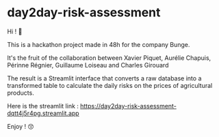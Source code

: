 # day2day-risk-assessment

Hi ! 👋

This is a hackathon project made in 48h for the company Bunge.

It's the fruit of the collaboration between Xavier Piquet, Aurélie Chapuis, Périnne Régnier, Guillaume Loiseau and Charles Girouard

The result is a Streamlit interface that converts a raw database into a transformed table to calculate the daily risks on the prices of agricultural products.

Here is the streamlit link : https://day2day-risk-assessment-dqtt4j5r4pg.streamlit.app

Enjoy ! 😚
